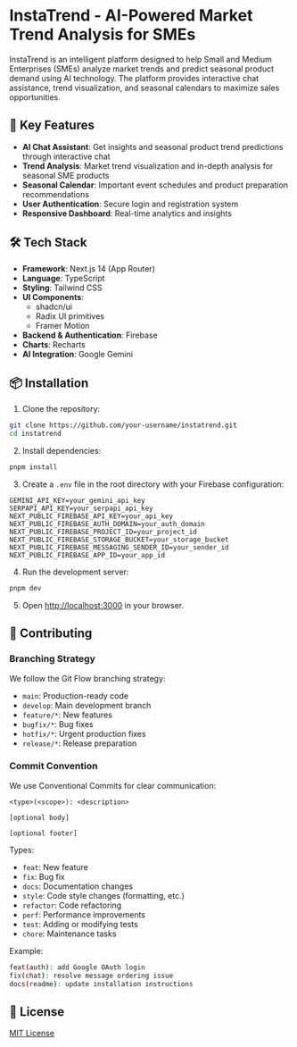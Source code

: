 # InstaTrend - AI-Powered Market Trend Analysis for SMEs

InstaTrend is an intelligent platform designed to help Small and Medium Enterprises (SMEs) analyze market trends and predict seasonal product demand using AI technology. The platform provides interactive chat assistance, trend visualization, and seasonal calendars to maximize sales opportunities.

## 🎯 Key Features

- **AI Chat Assistant**: Get insights and seasonal product trend predictions through interactive chat
- **Trend Analysis**: Market trend visualization and in-depth analysis for seasonal SME products
- **Seasonal Calendar**: Important event schedules and product preparation recommendations
- **User Authentication**: Secure login and registration system
- **Responsive Dashboard**: Real-time analytics and insights

## 🛠 Tech Stack

- **Framework**: Next.js 14 (App Router)
- **Language**: TypeScript
- **Styling**: Tailwind CSS
- **UI Components**:
  - shadcn/ui
  - Radix UI primitives
  - Framer Motion
- **Backend & Authentication**: Firebase
- **Charts**: Recharts
- **AI Integration**: Google Gemini

## 📦 Installation

1. Clone the repository:

```bash
git clone https://github.com/your-username/instatrend.git
cd instatrend
```

2. Install dependencies:

```bash
pnpm install
```

3. Create a `.env` file in the root directory with your Firebase configuration:

```env
GEMINI_API_KEY=your_gemini_api_key
SERPAPI_API_KEY=your_serpapi_api_key
NEXT_PUBLIC_FIREBASE_API_KEY=your_api_key
NEXT_PUBLIC_FIREBASE_AUTH_DOMAIN=your_auth_domain
NEXT_PUBLIC_FIREBASE_PROJECT_ID=your_project_id
NEXT_PUBLIC_FIREBASE_STORAGE_BUCKET=your_storage_bucket
NEXT_PUBLIC_FIREBASE_MESSAGING_SENDER_ID=your_sender_id
NEXT_PUBLIC_FIREBASE_APP_ID=your_app_id
```

4. Run the development server:

```bash
pnpm dev
```

5. Open [http://localhost:3000](http://localhost:3000) in your browser.

## 🤝 Contributing

### Branching Strategy

We follow the Git Flow branching strategy:

- `main`: Production-ready code
- `develop`: Main development branch
- `feature/*`: New features
- `bugfix/*`: Bug fixes
- `hotfix/*`: Urgent production fixes
- `release/*`: Release preparation

### Commit Convention

We use Conventional Commits for clear communication:

```
<type>(<scope>): <description>

[optional body]

[optional footer]
```

Types:

- `feat`: New feature
- `fix`: Bug fix
- `docs`: Documentation changes
- `style`: Code style changes (formatting, etc.)
- `refactor`: Code refactoring
- `perf`: Performance improvements
- `test`: Adding or modifying tests
- `chore`: Maintenance tasks

Example:

```bash
feat(auth): add Google OAuth login
fix(chat): resolve message ordering issue
docs(readme): update installation instructions
```

## 📄 License

[MIT License](LICENSE)
